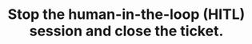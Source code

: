 ---
title: Stop the human-in-the-loop (HITL) session and close the ticket.
excerpt: This endpoint is called when the agent stops the human-in-the-loop session.
api:
  file: botpress-hitl-api-call-api.json
  operationId: stopHitl
deprecated: false
hidden: false
metadata:
  title: ''
  description: ''
  robots: index
next:
  description: ''
---